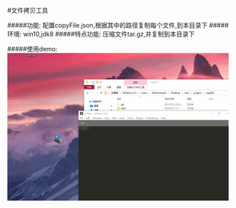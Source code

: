#文件拷贝工具

#####功能: 配置copyFile.json,根据其中的路径复制每个文件,到本目录下
#####环境: win10,jdk8
#####特点功能: 压缩文件tar.gz,并复制到本目录下

#####使用demo:
 ![image](http://github.com/qaz4042/copyfile/raw/master/file/文件采集使用.gif)
